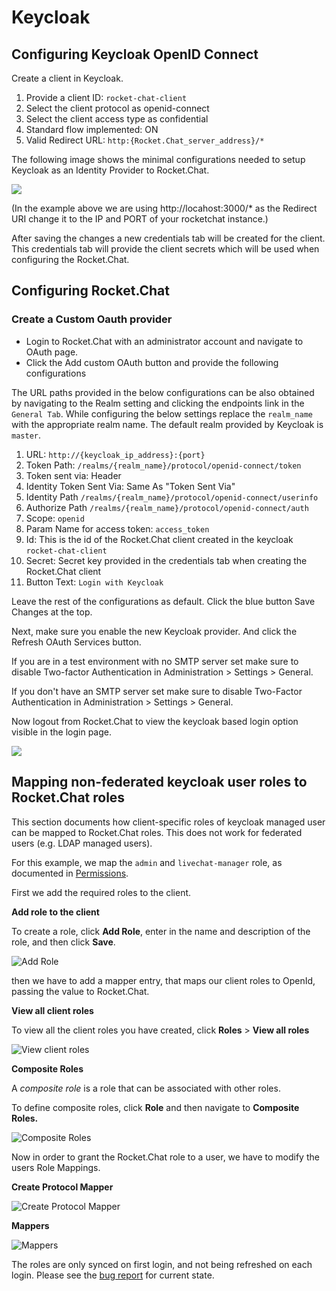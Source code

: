 # Keycloak

## Configuring Keycloak OpenID Connect

Create a client in Keycloak.

1. Provide a client ID: `rocket-chat-client`
2. Select the client protocol as openid-connect
3. Select the client access type as confidential
4. Standard flow implemented: ON
5. Valid Redirect URL: `http:{Rocket.Chat_server_address}/*`

The following image shows the minimal configurations needed to setup Keycloak as an Identity Provider to Rocket.Chat.

![](../../../../.gitbook/assets/client\_configurations.png)

(In the example above we are using http://locahost:3000/\* as the Redirect URI change it to the IP and PORT of your rocketchat instance.)

After saving the changes a new credentials tab will be created for the client. This credentials tab will provide the client secrets which will be used when configuring the Rocket.Chat.

## Configuring Rocket.Chat

### Create a Custom Oauth provider

* Login to Rocket.Chat with an administrator account and navigate to OAuth page.
* Click the Add custom OAuth button and provide the following configurations

The URL paths provided in the below configurations can be also obtained by navigating to the Realm setting and clicking the endpoints link in the `General Tab`. While configuring the below settings replace the `realm_name` with the appropriate realm name. The default realm provided by Keycloak is `master`.

1. URL: `http://{keycloak_ip_address}:{port}`
2. Token Path: `/realms/{realm_name}/protocol/openid-connect/token`
3. Token sent via: Header
4. Identity Token Sent Via: Same As "Token Sent Via"
5. Identity Path `/realms/{realm_name}/protocol/openid-connect/userinfo`
6. Authorize Path `/realms/{realm_name}/protocol/openid-connect/auth`
7. Scope: `openid`
8. Param Name for access token: `access_token`
9. Id: This is the id of the Rocket.Chat client created in the keycloak `rocket-chat-client`
10. Secret: Secret key provided in the credentials tab when creating the Rocket.Chat client
11. Button Text: `Login with Keycloak`

Leave the rest of the configurations as default. Click the blue button Save Changes at the top.

Next, make sure you enable the new Keycloak provider. And click the Refresh OAuth Services button.

If you are in a test environment with no SMTP server set make sure to disable Two-factor Authentication in Administration > Settings > General.

If you don't have an SMTP server set make sure to disable Two-Factor Authentication in Administration > Settings > General.

Now logout from Rocket.Chat to view the keycloak based login option visible in the login page.

![](../../../../.gitbook/assets/keycloak\_federation.png)

## Mapping non-federated keycloak user roles to Rocket.Chat roles

This section documents how client-specific roles of keycloak managed user can be mapped to Rocket.Chat roles. This does not work for federated users (e.g. LDAP managed users).

For this example, we map the `admin` and `livechat-manager` role, as documented in [Permissions](https://docs.rocket.chat/administrator-guides/permissions/).

First we add the required roles to the client.

**Add role to the client**

To create a role, click **Add Role**, enter in the name and description of the role, and then click **Save**.

![Add Role](<../../../../.gitbook/assets/Add role.jpg>)

then we have to add a mapper entry, that maps our client roles to OpenId, passing the value to Rocket.Chat.

**View all client roles**

To view all the client roles you have created, click **Roles** > **View all roles**

![View client roles](<../../../../.gitbook/assets/Keyclock\_Client Roles\_31052022.jpg>)

**Composite Roles**

A _composite role_ is a role that can be associated with other roles.

To define composite roles, click **Role** and then navigate to **Composite** **Roles.**

![Composite Roles](<../../../../.gitbook/assets/keycloak\_CompositeRoles\_31052022 (1).jpg>)

Now in order to grant the Rocket.Chat role to a user, we have to modify the users Role Mappings.

**Create Protocol Mapper**

![Create Protocol Mapper](../../../../.gitbook/assets/Createprotocalmapping.jpg)

**Mappers**

![Mappers](<../../../../.gitbook/assets/30052022\_User Mapper.jpg>)

The roles are only synced on first login, and not being refreshed on each login. Please see the [bug report](https://github.com/RocketChat/Rocket.Chat/issues/15225) for current state.
